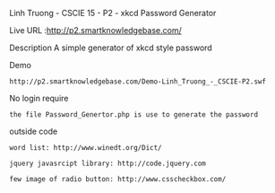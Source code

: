 Linh Truong - CSCIE 15 - P2 - xkcd Password Generator

Live URL :http://p2.smartknowledgebase.com/

Description
        A simple generator of xkcd style password

Demo

    http://p2.smartknowledgebase.com/Demo-Linh_Truong_-_CSCIE-P2.swf

No login require

    the file Password_Genertor.php is use to generate the password

outside code

    word list: http://www.winedt.org/Dict/

    jquery javasrcipt library: http://code.jquery.com

    few image of radio button: http://www.csscheckbox.com/
